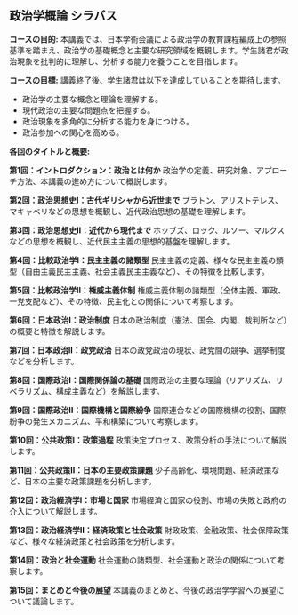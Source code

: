## 政治学概論 シラバス

**コースの目的:** 本講義では、日本学術会議による政治学の教育課程編成上の参照基準を踏まえ、政治学の基礎概念と主要な研究領域を概観します。学生諸君が政治現象を批判的に理解し、分析する能力を養うことを目指します。

**コースの目標:**  講義終了後、学生諸君は以下を達成していることを期待します。
* 政治学の主要な概念と理論を理解する。
* 現代政治の主要な問題点を把握する。
* 政治現象を多角的に分析する能力を身につける。
* 政治参加への関心を高める。


**各回のタイトルと概要:**

**第1回：イントロダクション：政治とは何か**
政治学の定義、研究対象、アプローチ方法、本講義の進め方について概説します。

**第2回：政治思想史I：古代ギリシャから近世まで**
プラトン、アリストテレス、マキャベリなどの思想を概観し、近代政治思想の基礎を理解します。

**第3回：政治思想史II：近代から現代まで**
ホッブズ、ロック、ルソー、マルクスなどの思想を概観し、近代民主主義の思想的基盤を理解します。

**第4回：比較政治学I：民主主義の諸類型**
民主主義の定義、様々な民主主義の類型（自由主義民主主義、社会主義民主主義など）、その特徴を比較します。

**第5回：比較政治学II：権威主義体制**
権威主義体制の諸類型（全体主義、軍政、一党支配など）、その特徴、民主化との関係について考察します。

**第6回：日本政治I：政治制度**
日本の政治制度（憲法、国会、内閣、裁判所など）の概要と特徴を解説します。

**第7回：日本政治II：政党政治**
日本の政党政治の現状、政党間の競争、選挙制度などを分析します。

**第8回：国際政治I：国際関係論の基礎**
国際政治の主要な理論（リアリズム、リベラリズム、構成主義など）を解説します。

**第9回：国際政治II：国際機構と国際紛争**
国際連合などの国際機構の役割、国際紛争の発生メカニズム、平和構築について考察します。

**第10回：公共政策I：政策過程**
政策決定プロセス、政策分析の手法について解説します。

**第11回：公共政策II：日本の主要政策課題**
少子高齢化、環境問題、経済政策など、日本の主要な政策課題を分析します。

**第12回：政治経済学I：市場と国家**
市場経済と国家の役割、市場の失敗と政府の介入について解説します。

**第13回：政治経済学II：経済政策と社会政策**
財政政策、金融政策、社会保障政策など、様々な経済政策と社会政策を分析します。

**第14回：政治と社会運動**
社会運動の諸類型、社会運動と政治の関係について考察します。

**第15回：まとめと今後の展望**
本講義のまとめと、今後の政治学学習への展望について議論します。
